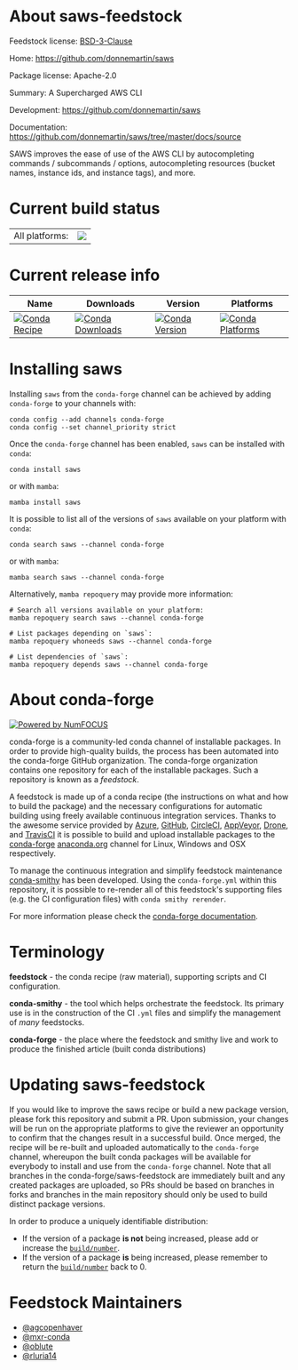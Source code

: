 About saws-feedstock
====================

Feedstock license: [BSD-3-Clause](https://github.com/conda-forge/saws-feedstock/blob/main/LICENSE.txt)

Home: https://github.com/donnemartin/saws

Package license: Apache-2.0

Summary: A Supercharged AWS CLI

Development: https://github.com/donnemartin/saws

Documentation: https://github.com/donnemartin/saws/tree/master/docs/source

SAWS improves the ease of use of the AWS CLI by autocompleting commands / subcommands / options, autocompleting resources (bucket names, instance ids, and instance tags), and more.


Current build status
====================


<table><tr><td>All platforms:</td>
    <td>
      <a href="https://dev.azure.com/conda-forge/feedstock-builds/_build/latest?definitionId=6915&branchName=main">
        <img src="https://dev.azure.com/conda-forge/feedstock-builds/_apis/build/status/saws-feedstock?branchName=main">
      </a>
    </td>
  </tr>
</table>

Current release info
====================

| Name | Downloads | Version | Platforms |
| --- | --- | --- | --- |
| [![Conda Recipe](https://img.shields.io/badge/recipe-saws-green.svg)](https://anaconda.org/conda-forge/saws) | [![Conda Downloads](https://img.shields.io/conda/dn/conda-forge/saws.svg)](https://anaconda.org/conda-forge/saws) | [![Conda Version](https://img.shields.io/conda/vn/conda-forge/saws.svg)](https://anaconda.org/conda-forge/saws) | [![Conda Platforms](https://img.shields.io/conda/pn/conda-forge/saws.svg)](https://anaconda.org/conda-forge/saws) |

Installing saws
===============

Installing `saws` from the `conda-forge` channel can be achieved by adding `conda-forge` to your channels with:

```
conda config --add channels conda-forge
conda config --set channel_priority strict
```

Once the `conda-forge` channel has been enabled, `saws` can be installed with `conda`:

```
conda install saws
```

or with `mamba`:

```
mamba install saws
```

It is possible to list all of the versions of `saws` available on your platform with `conda`:

```
conda search saws --channel conda-forge
```

or with `mamba`:

```
mamba search saws --channel conda-forge
```

Alternatively, `mamba repoquery` may provide more information:

```
# Search all versions available on your platform:
mamba repoquery search saws --channel conda-forge

# List packages depending on `saws`:
mamba repoquery whoneeds saws --channel conda-forge

# List dependencies of `saws`:
mamba repoquery depends saws --channel conda-forge
```


About conda-forge
=================

[![Powered by
NumFOCUS](https://img.shields.io/badge/powered%20by-NumFOCUS-orange.svg?style=flat&colorA=E1523D&colorB=007D8A)](https://numfocus.org)

conda-forge is a community-led conda channel of installable packages.
In order to provide high-quality builds, the process has been automated into the
conda-forge GitHub organization. The conda-forge organization contains one repository
for each of the installable packages. Such a repository is known as a *feedstock*.

A feedstock is made up of a conda recipe (the instructions on what and how to build
the package) and the necessary configurations for automatic building using freely
available continuous integration services. Thanks to the awesome service provided by
[Azure](https://azure.microsoft.com/en-us/services/devops/), [GitHub](https://github.com/),
[CircleCI](https://circleci.com/), [AppVeyor](https://www.appveyor.com/),
[Drone](https://cloud.drone.io/welcome), and [TravisCI](https://travis-ci.com/)
it is possible to build and upload installable packages to the
[conda-forge](https://anaconda.org/conda-forge) [anaconda.org](https://anaconda.org/)
channel for Linux, Windows and OSX respectively.

To manage the continuous integration and simplify feedstock maintenance
[conda-smithy](https://github.com/conda-forge/conda-smithy) has been developed.
Using the ``conda-forge.yml`` within this repository, it is possible to re-render all of
this feedstock's supporting files (e.g. the CI configuration files) with ``conda smithy rerender``.

For more information please check the [conda-forge documentation](https://conda-forge.org/docs/).

Terminology
===========

**feedstock** - the conda recipe (raw material), supporting scripts and CI configuration.

**conda-smithy** - the tool which helps orchestrate the feedstock.
                   Its primary use is in the construction of the CI ``.yml`` files
                   and simplify the management of *many* feedstocks.

**conda-forge** - the place where the feedstock and smithy live and work to
                  produce the finished article (built conda distributions)


Updating saws-feedstock
=======================

If you would like to improve the saws recipe or build a new
package version, please fork this repository and submit a PR. Upon submission,
your changes will be run on the appropriate platforms to give the reviewer an
opportunity to confirm that the changes result in a successful build. Once
merged, the recipe will be re-built and uploaded automatically to the
`conda-forge` channel, whereupon the built conda packages will be available for
everybody to install and use from the `conda-forge` channel.
Note that all branches in the conda-forge/saws-feedstock are
immediately built and any created packages are uploaded, so PRs should be based
on branches in forks and branches in the main repository should only be used to
build distinct package versions.

In order to produce a uniquely identifiable distribution:
 * If the version of a package **is not** being increased, please add or increase
   the [``build/number``](https://docs.conda.io/projects/conda-build/en/latest/resources/define-metadata.html#build-number-and-string).
 * If the version of a package **is** being increased, please remember to return
   the [``build/number``](https://docs.conda.io/projects/conda-build/en/latest/resources/define-metadata.html#build-number-and-string)
   back to 0.

Feedstock Maintainers
=====================

* [@agcopenhaver](https://github.com/agcopenhaver/)
* [@mxr-conda](https://github.com/mxr-conda/)
* [@oblute](https://github.com/oblute/)
* [@rluria14](https://github.com/rluria14/)

